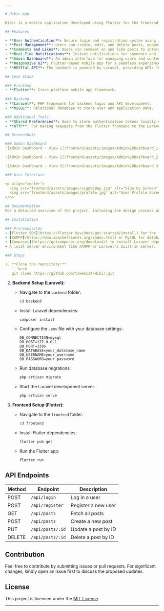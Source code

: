 ```yaml
---

# Hibir App

Hibir is a mobile application developed using Flutter for the frontend, Laravel as the backend, and MySQL as the database. The app is designed to provide a platform where users can share cultural posts and engage through comments and likes, fostering community interaction.

## Features

- **User Authentication**: Secure login and registration system using JWT authentication.
- **Post Management**: Users can create, edit, and delete posts, supporting both image and video attachments.
- **Comments and Likes**: Users can comment on and like posts to interact with each other.
- **Real-Time Notifications**: Instant notifications for comments and likes on user posts.
- **Admin Dashboard**: An admin interface for managing users and content.
- **Responsive UI**: Flutter-based mobile app for a seamless experience across Android and iOS devices.
- **RESTful API**: The backend is powered by Laravel, providing APIs for the mobile app.

## Tech Stack

### Frontend
- **Flutter**: Cross-platform mobile app framework.
  
### Backend
- **Laravel**: PHP framework for backend logic and API development.
- **MySQL**: Relational database to store user and application data.

### Additional Tools
- **Shared Preferences**: Used to store authentication tokens locally on the client side.
- **HTTP**: For making requests from the Flutter frontend to the Laravel backend.

## Screenshots

### Admin Dashboard
![Admin Dashboard - View 1](frontend/assets/images/Admin%20Dashboard_1.jpg "Admin Dashboard - Overview")

![Admin Dashboard - View 2](frontend/assets/images/Admin%20Dashboard_2.jpg "Admin Dashboard - Users Management")

![Admin Dashboard - View 3](frontend/assets/images/Admin%20Dashboard_3.jpg "Admin Dashboard - Content Moderation")

### User Interface

<p align="center">
  <img src="frontend/assets/images/sign%20up.jpg" alt="Sign Up Screen" width="300">
  <img src="frontend/assets/images/profile.jpg" alt="User Profile Screen" width="300">
</p>

## Documentation
For a detailed overview of the project, including the design process and technical specifications, you can refer to the [Hibir App Documentation](frontend/assets/Hibir.pptx).

## Installation

### Prerequisites
- [Flutter SDK](https://flutter.dev/docs/get-started/install) for the frontend.
- [XAMPP](https://www.apachefriends.org/index.html) or MySQL for database management.
- [Composer](https://getcomposer.org/download/) to install Laravel dependencies.
- A local server environment like XAMPP or Laravel's built-in server.

### Steps

1. **Clone the repository:**
   ```bash
   git clone https://github.com/takee114/Hibir.git
   ```

2. **Backend Setup (Laravel):**
   - Navigate to the `backend` folder:
     ```bash
     cd backend
     ```
   - Install Laravel dependencies:
     ```bash
     composer install
     ```
   - Configure the `.env` file with your database settings:
     ```env
     DB_CONNECTION=mysql
     DB_HOST=127.0.0.1
     DB_PORT=3306
     DB_DATABASE=your_database_name
     DB_USERNAME=your_username
     DB_PASSWORD=your_password
     ```
   - Run database migrations:
     ```bash
     php artisan migrate
     ```
   - Start the Laravel development server:
     ```bash
     php artisan serve
     ```

3. **Frontend Setup (Flutter):**
   - Navigate to the `frontend` folder:
     ```bash
     cd frontend
     ```
   - Install Flutter dependencies:
     ```bash
     flutter pub get
     ```
   - Run the Flutter app:
     ```bash
     flutter run
     ```

## API Endpoints

| Method | Endpoint          | Description                     |
|--------|-------------------|---------------------------------|
| POST   | `/api/login`       | Log in a user                   |
| POST   | `/api/register`    | Register a new user             |
| GET    | `/api/posts`       | Fetch all posts                 |
| POST   | `/api/posts`       | Create a new post               |
| PUT    | `/api/posts/:id`   | Update a post by ID             |
| DELETE | `/api/posts/:id`   | Delete a post by ID             |

## Contribution

Feel free to contribute by submitting issues or pull requests. For significant changes, kindly open an issue first to discuss the proposed updates.

## License

This project is licensed under the [MIT License](LICENSE).

---
```

